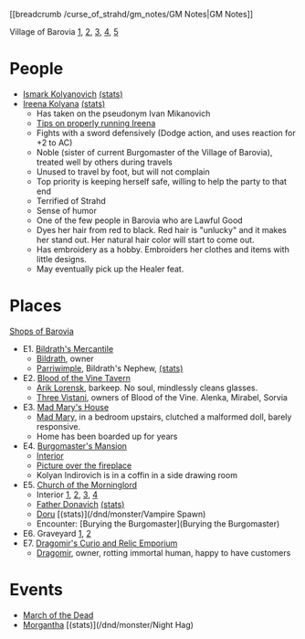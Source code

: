 [[breadcrumb /curse_of_strahd/gm_notes/GM Notes|GM Notes]]

Village of Barovia [1](^curse_of_strahd/village_of_barovia_1.jpg), [2](^curse_of_strahd/village_of_barovia_2.jpg), [3](^curse_of_strahd/village_of_barovia_3.jpg), [4](^curse_of_strahd/village_of_barovia_4.jpg), [5](^curse_of_strahd/village_of_barovia_5.jpg)

# People

* [Ismark Kolyanovich](^curse_of_strahd/ismark.jpg) [(stats)](/dnd/monster/Veteran)
* [Ireena Kolyana](^curse_of_strahd/ireena.jpg) [(stats)](/dnd/monster/Noble)
  * Has taken on the pseudonym Ivan Mikanovich
  * [Tips on properly running Ireena](https://old.reddit.com/r/CurseofStrahd/comments/8vsw2p/my_notes_on_running_ireena_without_making_her_a/)
  * Fights with a sword defensively (Dodge action, and uses reaction for +2 to AC)
  * Noble (sister of current Burgomaster of the Village of Barovia), treated well by others during travels
  * Unused to travel by foot, but will not complain
  * Top priority is keeping herself safe, willing to help the party to that end
  * Terrified of Strahd
  * Sense of humor
  * One of the few people in Barovia who are Lawful Good
  * Dyes her hair from red to black. Red hair is "unlucky" and it makes her stand out. Her natural hair color will start to come out.
  * Has embroidery as a hobby. Embroiders her clothes and items with little designs.
  * May eventually pick up the Healer feat.
  
# Places

[Shops of Barovia](https://www.gmbinder.com/share/-LTK3X6AKprD0KM1RLYC)

* E1. [Bildrath's Mercantile](^curse_of_strahd/bildraths_mercantile.jpg)
  * [Bildrath](^curse_of_strahd/COS_Bildrath.jpg), owner
  * [Parriwimple](^curse_of_strahd/parriwimple.jpg), Bildrath's Nephew, [(stats)](/dnd/monster/Gladiator)
* E2. [Blood of the Vine Tavern](^curse_of_strahd/blood_of_the_vine_tavern.jpg)
  * [Arik Lorensk](^curse_of_strahd/arik_lorensk.PNG), barkeep. No soul, mindlessly cleans glasses.
  * [Three Vistani](^curse_of_strahd/alenka_mirabel_sorvia.jpg), owners of Blood of the Vine. Alenka, Mirabel, Sorvia
* E3. [Mad Mary's House](^curse_of_strahd/mad_marys_house.jpg)
  * [Mad Mary](^curse_of_strahd/mad_mary.jpg), in a bedroom upstairs, clutched a malformed doll, barely responsive.
  * Home has been boarded up for years
* E4. [Burgomaster's Mansion](^curse_of_strahd/burgomasters_mansion.jpg)
  * [Interior](^curse_of_strahd/burgomasters_mansion_interior.jpg)
  * [Picture over the fireplace](^curse_of_strahd/kolyan_indirovich.jpg)
  * Kolyan Indirovich is in a coffin in a side drawing room
* E5. [Church of the Morninglord](^curse_of_strahd/church_of_the_morninglord.jpg)
  * Interior [1](^curse_of_strahd/church_of_the_morninglord_interior_1.jpg), [2](^curse_of_strahd/church_of_the_morninglord_interior_2.jpg), [3](^curse_of_strahd/church_of_the_morninglord_interior_3.jpg), [4](^curse_of_strahd/church_of_the_morninglord_interior_4.jpg)
  * [Father Donavich](^curse_of_strahd/Father_Donavich.png) [(stats)](/dnd/monster/Acolyte)
  * [Doru](^curse_of_strahd/Doru.jpg) [(stats)](/dnd/monster/Vampire Spawn)
  * Encounter: [Burying the Burgomaster](Burying the Burgomaster)
* E6. Graveyard [1](^curse_of_strahd/graveyard_1.jpg), [2](^curse_of_strahd/graveyard_2.jpg)
* E7. [Dragomir's Curio and Relic Emporium](^curse_of_strahd/dragomirs_emporium.jpg)
  * [Dragomir](^curse_of_strahd/dragomir.jpg), owner, rotting immortal human, happy to have customers

# Events

* [March of the Dead](^curse_of_strahd/march_of_the_dead.jpg)
* [Morgantha](^curse_of_strahd/morgantha.png) [(stats)](/dnd/monster/Night Hag)

<script type="module">
    import {init_links} from "/js/common/visual_aid_backend.js";
    init_links();
</script>
